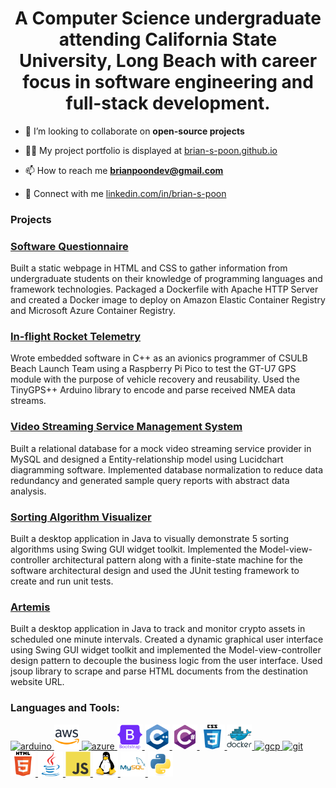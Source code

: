 

<h1 align="center">A Computer Science undergraduate attending California State University, Long Beach with career focus in software engineering and full-stack development.</h1>

<!--
<h3 align="center">Hey 👋, I'm Brian!</h3>
-->

<!-- PROFILE VIEWS BADGE 
<p align="left"> <a href="#"><img src="https://komarev.com/ghpvc/?username=brian-s-poon&label=Profile%20views&color=0e75b6&style=flat" alt="brian-s-poon" /></a> </p>
-->

- 🌱 I’m looking to collaborate on **open-source projects**

- 👨‍💻 My project portfolio is displayed at [brian-s-poon.github.io](https://brian-s-poon.github.io/)

- 📫 How to reach me **brianpoondev@gmail.com**

- 📄 Connect with me [linkedin.com/in/brian-s-poon](https://www.linkedin.com/in/brian-s-poon/)


### Projects

<!-- Software Questionnaire -->
### <a href="https://github.com/Brian-S-Poon/Software-Questionnaire">Software Questionnaire</a>
Built a static webpage in HTML and CSS to gather information from undergraduate students on their knowledge of programming languages and framework technologies. Packaged a Dockerfile with Apache HTTP Server and created a Docker image to deploy on Amazon Elastic Container Registry and Microsoft Azure Container Registry.

<!-- In-flight Rocket Telemetry -->
### <a href="https://github.com/Brian-S-Poon/Raspberry-Pi-Pico-Projects/tree/main/Raspberry%20Pi%20Pico%20GT-U7%20GPS%20Module">In-flight Rocket Telemetry</a>
Wrote embedded software in C++ as an avionics programmer of CSULB Beach Launch Team using a Raspberry Pi Pico to test the GT-U7 GPS module with the purpose of vehicle recovery and reusability. Used the TinyGPS++ Arduino library to encode and parse received NMEA data streams.

<!-- Video Streaming Service Management System -->
### <a href="https://github.com/Brian-S-Poon/video-streaming-service-management-system">Video Streaming Service Management System</a>
Built a relational database for a mock video streaming service provider in MySQL and designed a Entity-relationship model using Lucidchart diagramming software. Implemented database normalization to reduce data redundancy and generated sample query reports with abstract data analysis.

<!-- Sorting Algorithm Visualizer -->
### <a href="https://github.com/Brian-S-Poon/Sorting-Algorithm-Visualizer">Sorting Algorithm Visualizer</a>
Built a desktop application in Java to visually demonstrate 5 sorting algorithms using Swing GUI widget toolkit. 
Implemented the Model-view-controller architectural pattern along with a finite-state machine for the software architectural design and used the JUnit testing framework to create and run unit tests.

<!-- Artemis -->
### <a href="https://github.com/Brian-S-Poon/Artemis">Artemis</a>
Built a desktop application in Java to track and monitor crypto assets in scheduled one minute intervals. Created a dynamic graphical user interface using Swing GUI widget toolkit and implemented the Model-view-controller design pattern to decouple the business logic from the user interface. Used jsoup library to scrape and parse HTML documents from the destination website URL.



<h3 align="left">Languages and Tools:</h3>
<p align="left"> <a href="https://www.arduino.cc/" target="_blank" rel="noreferrer"> <img src="https://cdn.worldvectorlogo.com/logos/arduino-1.svg" alt="arduino" width="40" height="40"/> </a> <a href="https://aws.amazon.com" target="_blank" rel="noreferrer"> <img src="https://raw.githubusercontent.com/devicons/devicon/master/icons/amazonwebservices/amazonwebservices-original-wordmark.svg" alt="aws" width="40" height="40"/> </a> <a href="https://azure.microsoft.com/en-in/" target="_blank" rel="noreferrer"> <img src="https://www.vectorlogo.zone/logos/microsoft_azure/microsoft_azure-icon.svg" alt="azure" width="40" height="40"/> </a> <a href="https://getbootstrap.com" target="_blank" rel="noreferrer"> <img src="https://raw.githubusercontent.com/devicons/devicon/master/icons/bootstrap/bootstrap-plain-wordmark.svg" alt="bootstrap" width="40" height="40"/> </a> <a href="https://www.w3schools.com/cpp/" target="_blank" rel="noreferrer"> <img src="https://raw.githubusercontent.com/devicons/devicon/master/icons/cplusplus/cplusplus-original.svg" alt="cplusplus" width="40" height="40"/> </a> <a href="https://www.w3schools.com/cs/" target="_blank" rel="noreferrer"> <img src="https://raw.githubusercontent.com/devicons/devicon/master/icons/csharp/csharp-original.svg" alt="csharp" width="40" height="40"/> </a> <a href="https://www.w3schools.com/css/" target="_blank" rel="noreferrer"> <img src="https://raw.githubusercontent.com/devicons/devicon/master/icons/css3/css3-original-wordmark.svg" alt="css3" width="40" height="40"/> </a> <a href="https://www.docker.com/" target="_blank" rel="noreferrer"> <img src="https://raw.githubusercontent.com/devicons/devicon/master/icons/docker/docker-original-wordmark.svg" alt="docker" width="40" height="40"/> </a> <a href="https://cloud.google.com" target="_blank" rel="noreferrer"> <img src="https://www.vectorlogo.zone/logos/google_cloud/google_cloud-icon.svg" alt="gcp" width="40" height="40"/> </a> <a href="https://git-scm.com/" target="_blank" rel="noreferrer"> <img src="https://www.vectorlogo.zone/logos/git-scm/git-scm-icon.svg" alt="git" width="40" height="40"/> </a> <a href="https://www.w3.org/html/" target="_blank" rel="noreferrer"> <img src="https://raw.githubusercontent.com/devicons/devicon/master/icons/html5/html5-original-wordmark.svg" alt="html5" width="40" height="40"/> </a> <a href="https://www.java.com" target="_blank" rel="noreferrer"> <img src="https://raw.githubusercontent.com/devicons/devicon/master/icons/java/java-original.svg" alt="java" width="40" height="40"/> </a> <a href="https://developer.mozilla.org/en-US/docs/Web/JavaScript" target="_blank" rel="noreferrer"> <img src="https://raw.githubusercontent.com/devicons/devicon/master/icons/javascript/javascript-original.svg" alt="javascript" width="40" height="40"/> </a> <a href="https://www.linux.org/" target="_blank" rel="noreferrer"> <img src="https://raw.githubusercontent.com/devicons/devicon/master/icons/linux/linux-original.svg" alt="linux" width="40" height="40"/> </a> <a href="https://www.mysql.com/" target="_blank" rel="noreferrer"> <img src="https://raw.githubusercontent.com/devicons/devicon/master/icons/mysql/mysql-original-wordmark.svg" alt="mysql" width="40" height="40"/> </a> <a href="https://www.python.org" target="_blank" rel="noreferrer"> <img src="https://raw.githubusercontent.com/devicons/devicon/master/icons/python/python-original.svg" alt="python" width="40" height="40"/> </a> </p>





<!-- GITHUB CONTRIBUTION STATS BADGE 
<p align='left'>
  <a href="#"><img src="https://github-readme-stats.vercel.app/api?username=Brian-S-Poon&count_private=true&show_icons=true&theme=cobalt"</a>
</p>
-->







<!--
**briansiuhinpoon/briansiuhinpoon** is a ✨ _special_ ✨ repository because its `README.md` (this file) appears on your GitHub profile.

Here are some ideas to get you started:

- 🔭 I’m currently working on 
- 🌱 I’m currently learning HTML, CSS, Javascript
- 👯 I’m looking to collaborate on ...
- 🤔 I’m looking for help with front-end engineering
- 💬 Ask me about managing databases, unit testing, and object-oriented programming
- 📫 How to reach me: brianpoondev@gmail.com
- 😄 Pronouns: He/Him
- ⚡ Fun fact: The Adelie penguin gifts a pebble to propose.
-->
